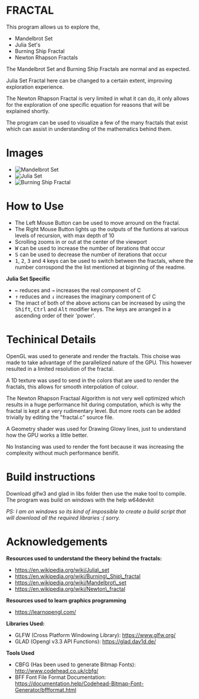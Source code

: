 # FRACTAL

This program allows us to explore the,

* Mandelbrot Set
* Julia Set's
* Burning Ship Fractal
* Newton Rhapson Fractals

The Mandelbrot Set and Burning Ship Fractals are normal and as expected.

Julia Set Fractal here can be changed to a certain extent, improving exploration experience.

The Newton Rhapson Fractal is very limited in what it can do, it only allows for the exploration of
one specific equation for reasons that will be explained shortly.

The program can be used to visualize a few of the many fractals that exist which can assist in understanding
of the mathematics behind them.

# Images

* ![Mandelbrot Set]("./imgs/mandel.PNG")
* ![Julia Set]("./imgs/julia.PNG")
* ![Burning Ship Fractal]("./imgs/Burning.PNG")

# How to Use

* The Left Mouse Button can be used to move arround on the fractal.
* The Right Mouse Button lights up the outputs of the funtions at various levels of recursion, with max depth of 10
* Scrolling zooms in or out at the center of the viewport
* <kbd>W</kbd> can be used to increase the number of iterations that occur
* <kbd>S</kbd> can be used to decrease the number of iterations that occur
* <kbd>1</kbd>, <kbd>2</kbd>, <kbd>3</kbd> and <kbd>4</kbd> keys can be used to switch between the fractals, where the number corrospond the the list mentioned at
biginning of the readme.

**Julia Set Specific**
* <kbd>←</kbd> reduces and <kbd>→</kbd> increases the real component of C
* <kbd>↑</kbd> reduces and <kbd>↓</kbd> increases the imaginary component of C
* The imact of both of the above actions can be increased by using the <kbd>Shift</kbd>, <kbd>Ctrl</kbd> and <kbd>Alt</kbd>
modifier keys. The keys are arranged in a ascending order of their 'power'.

# Techinical Details

OpenGL was used to generate and render the fractals. This choise was made to take advantage of the parallelized nature
of the GPU. This however resulted in a limited resolution of the fractal.

A 1D texture was used to send in the colors that are used to render the fractals, this allows for smooth interpolation
of colour.

The Newton Rhapson Fractaal Algorithm is not very well optimized which results in a huge performance hit during computation,
which is why the fractal is kept at a very rudimentary level. But more roots can be added trivially by editing the "fractal.c"
source file.

A Geometry shader was used for Drawing Glowy lines, just to understand how the GPU works a little better.

No Instancing was used to render the font because it was increasing the complexity without much performance benifit.

# Build instructions

Download glfw3 and glad in libs folder then use the make tool to compile.
The program was build on windows with the help w64devkit

*PS: I am on windows so its kind of impossible to create a build script that
will download all the required libraries :( sorry.*

# Acknowledgements

**Resources used to understand the theory behind the fractals:**

* https://en.wikipedia.org/wiki/Julia\_set
* https://en.wikipedia.org/wiki/Burning\_Ship\_fractal
* https://en.wikipedia.org/wiki/Mandelbrot\_set
* https://en.wikipedia.org/wiki/Newton\_fractal

**Resources used to learn graphics programming**

* https://learnopengl.com/

**Libraries Used:**

* GLFW (Cross Platform Windowing Library): https://www.glfw.org/
* GLAD (Opengl v3.3 API Functions): https://glad.dav1d.de/

**Tools Used**

* CBFG (Has been used to generate Bitmap Fonts): http://www.codehead.co.uk/cbfg/
* BFF Font File Format Documentation: https://documentation.help/Codehead-Bitmap-Font-Generator/bffformat.html
